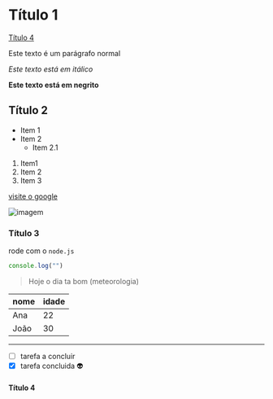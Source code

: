 # Título 1
[Título 4](#título-4)

Este texto é um parágrafo normal

*Este texto está em itálico*

**Este texto está em negrito**

## Título 2
- Item 1
- Item 2
  - Item 2.1

1. Item1
2. Item 2
3. Item 3


[visite o google](http://google.com)

![imagem](https://static.wikia.nocookie.net/peppapedia/images/4/4b/Peppa.png/revision/latest?cb=20231006175819&path-prefix=pt-br)


### Título 3

rode com o `node.js`
```javascript
console.log("")
```

>Hoje o dia ta bom (meteorologia)

|nome|idade|
|-|-|
|Ana|22|
|João|30|

---

- [ ] tarefa a concluir
- [x] tarefa concluida :alien:

#### Título 4
